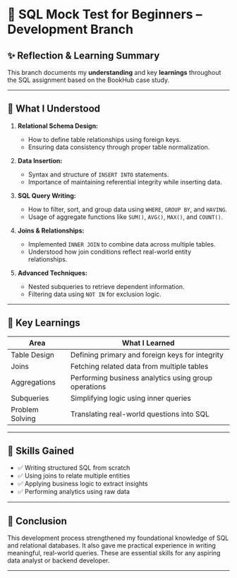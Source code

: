 # 🧠 SQL Mock Test for Beginners – Development Branch

## ✨ Reflection & Learning Summary

This branch documents my **understanding** and key **learnings** throughout the SQL assignment based on the BookHub case study.

---

## 📌 What I Understood

1. **Relational Schema Design:**
   - How to define table relationships using foreign keys.
   - Ensuring data consistency through proper table normalization.

2. **Data Insertion:**
   - Syntax and structure of `INSERT INTO` statements.
   - Importance of maintaining referential integrity while inserting data.

3. **SQL Query Writing:**
   - How to filter, sort, and group data using `WHERE`, `GROUP BY`, and `HAVING`.
   - Usage of aggregate functions like `SUM()`, `AVG()`, `MAX()`, and `COUNT()`.

4. **Joins & Relationships:**
   - Implemented `INNER JOIN` to combine data across multiple tables.
   - Understood how join conditions reflect real-world entity relationships.

5. **Advanced Techniques:**
   - Nested subqueries to retrieve dependent information.
   - Filtering data using `NOT IN` for exclusion logic.

---

## 📘 Key Learnings

| Area | What I Learned |
|------|----------------|
| Table Design | Defining primary and foreign keys for integrity |
| Joins | Fetching related data from multiple tables |
| Aggregations | Performing business analytics using group operations |
| Subqueries | Simplifying logic using inner queries |
| Problem Solving | Translating real-world questions into SQL |

---

## 🚀 Skills Gained

- ✅ Writing structured SQL from scratch
- ✅ Using joins to relate multiple entities
- ✅ Applying business logic to extract insights
- ✅ Performing analytics using raw data

---

## 📌 Conclusion

This development process strengthened my foundational knowledge of SQL and relational databases. It also gave me practical experience in writing meaningful, real-world queries. These are essential skills for any aspiring data analyst or backend developer.

---

